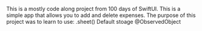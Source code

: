 This is a mostly code along project from 100 days of SwiftUI.  This is a simple app that allows you to add and delete expenses.  The purpose of this project was to learn to use:
    .sheet()
    Default stoage
    @ObservedObject
